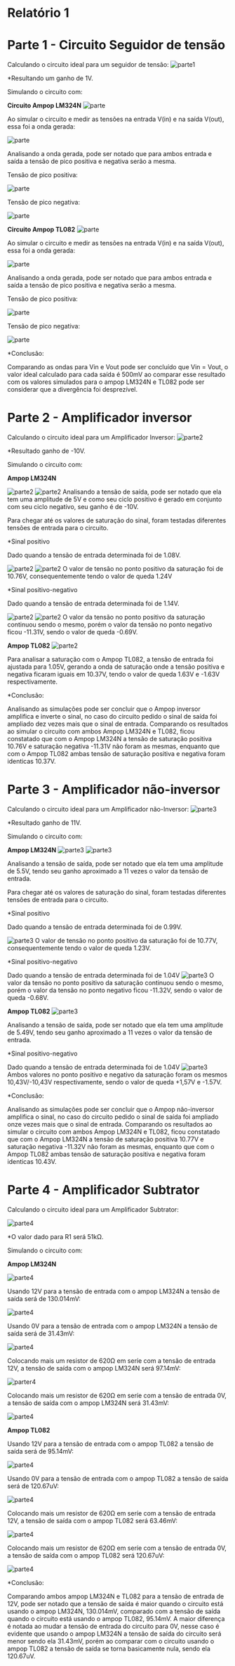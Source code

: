 # Relatório 1

# Parte 1 - Circuito Seguidor de tensão

Calculando o circuito ideal para um seguidor de tensão:
![parte1](https://i.imgur.com/ztKlYti.jpg)

*Resultando um ganho de 1V.

Simulando o circuito com:

**Circuito Ampop LM324N**
![parte](https://i.imgur.com/7TfuZcd.png)

Ao simular o circuito e medir as tensões na entrada V(in) e na saída V(out), essa foi a onda gerada:

![parte](https://i.imgur.com/PYR5Fvt.jpg)

Analisando a onda gerada, pode ser notado que para ambos entrada e saída a tensão de pico positiva e negativa serão a mesma.

Tensão de pico positiva:

![parte](https://i.imgur.com/8Kgd4bk.jpg)

Tensão de pico negativa:

![parte](https://i.imgur.com/ca4FYjS.jpg)

**Circuito Ampop TL082**
![parte](https://i.imgur.com/uSris5D.jpg)

Ao simular o circuito e medir as tensões na entrada V(in) e na saída V(out), essa foi a onda gerada:

![parte](https://i.imgur.com/yNUh3hg.jpg)

Analisando a onda gerada, pode ser notado que para ambos entrada e saída a tensão de pico positiva e negativa serão a mesma.

Tensão de pico positiva:

![parte](https://i.imgur.com/HKZPdRj.jpg)

Tensão de pico negativa:

![parte](https://i.imgur.com/fbOJFzw.jpg)

*Conclusão:

Comparando as ondas para Vin e Vout pode ser concluído que Vin = Vout, o valor ideal calculado para cada saída é 500mV ao comparar esse resultado com os valores simulados para o ampop LM324N e TL082 pode ser considerar que a divergência foi desprezível.


# Parte 2 - Amplificador inversor

Calculando o circuito ideal para um Amplificador Inversor:
![parte2](https://i.imgur.com/oSypGPt.jpg)

*Resultado ganho de -10V.

Simulando o circuito com:

**Ampop LM324N**

![parte2](https://i.imgur.com/POEqPhO.jpg)
![parte2](https://i.imgur.com/CIOG0fM.jpg)
Analisando a tensão de saída, pode ser notado que ela tem uma amplitude de 5V e como seu ciclo positivo é gerado em conjunto com seu ciclo negativo, seu ganho é de -10V.

Para chegar até os valores de saturação do sinal, foram testadas diferentes tensões de entrada para o circuito.

*Sinal positivo

Dado quando a tensão de entrada determinada foi de 1.08V.

![parte2](https://i.imgur.com/Ds83u3J.jpg)
![parte2](https://i.imgur.com/7wtg64C.jpg)
O valor de tensão no ponto positivo da saturação foi de 10.76V, consequentemente tendo o valor de queda 1.24V

*Sinal positivo-negativo

Dado quando a tensão de entrada determinada foi de 1.14V.

![parte2](https://i.imgur.com/kvlz8WQ.jpg)
![parte2](https://i.imgur.com/oIyA3gx.jpg)
O valor da tensão no ponto positivo da saturação continuou sendo o mesmo, porém o valor da tensão no ponto negativo ficou -11.31V, sendo o valor de queda -0.69V.

**Ampop TL082**
![parte2](https://i.imgur.com/jNWPWfy.jpg)

Para analisar a saturação com o Ampop TL082, a tensão de entrada foi ajustada para 1.05V, gerando a onda de saturação onde a tensão positiva e negativa ficaram iguais em 10.37V, tendo o valor de queda 1.63V e -1.63V respectivamente.

*Conclusão:

Analisando as simulações pode ser concluir que o Ampop inversor amplifica e inverte o sinal, no caso do circuito pedido o sinal de saída foi ampliado dez vezes mais que o sinal de entrada.
Comparando os resultados ao simular o circuito com ambos Ampop LM324N e TL082, ficou constatado que com o Ampop LM324N a tensão de saturação positiva 10.76V e saturação negativa -11.31V não foram as mesmas, enquanto que com o Ampop TL082 ambas tensão de saturação positiva e negativa foram identicas 10.37V.


# Parte 3 - Amplificador não-inversor

Calculando o circuito ideal para um Amplificador não-Inversor:
![parte3](https://i.imgur.com/FB0zCyB.jpg)

*Resultado ganho de 11V.

Simulando o circuito com:

**Ampop LM324N** 
![parte3](https://i.imgur.com/JDmIghp.jpg)
![parte3](https://i.imgur.com/4UWTpI7.jpg)

Analisando a tensão de saída, pode ser notado que ela tem uma amplitude de 5.5V, tendo seu ganho aproximado a 11 vezes o valor da tensão de entrada.

Para chegar até os valores de saturação do sinal, foram testadas diferentes tensões de entrada para o circuito.

*Sinal positivo

Dado quando a tensão de entrada determinada foi de 0.99V.

![parte3](https://i.imgur.com/hVkPLt8.jpg)
O valor de tensão no ponto positivo da saturação foi de 10.77V, consequentemente tendo o valor de queda 1.23V.

*Sinal positivo-negativo

Dado quando a tensão de entrada determinada foi de 1.04V
![parte3](https://i.imgur.com/QWiLkF4.jpg)
O valor da tensão no ponto positivo da saturação continuou sendo o mesmo, porém o valor da tensão no ponto negativo ficou -11.32V, sendo o valor de queda -0.68V.


**Ampop TL082**
![parte3](https://i.imgur.com/wE7GaZZ.jpg)

Analisando a tensão de saída, pode ser notado que ela tem uma amplitude de 5.49V, tendo seu ganho aproximado a 11 vezes o valor da tensão de entrada.

*Sinal positivo-negativo

Dado quando a tensão de entrada determinada foi de 1.04V
![parte3](https://i.imgur.com/w55IG8s.jpg)
Ambos valores no ponto positivo e negativo da saturação foram os mesmos 10,43V/-10,43V respectivamente, sendo o valor de queda +1,57V e -1.57V.

*Conclusão:

Analisando as simulações pode ser concluir que o Ampop não-inversor amplifica o sinal, no caso do circuito pedido o sinal de saída foi ampliado onze vezes mais que o sinal de entrada.
Comparando os resultados ao simular o circuito com ambos Ampop LM324N e TL082, ficou constatado que com o Ampop LM324N a tensão de saturação positiva 10.77V e saturação negativa -11.32V não foram as mesmas, enquanto que com o Ampop TL082 ambas tensão de saturação positiva e negativa foram identicas 10.43V.


# Parte 4 - Amplificador Subtrator

Calculando o circuito ideal para um Amplificador Subtrator:

![parte4](https://i.imgur.com/C6Q9kqe.jpg)

*O valor dado para R1 será 51kΩ.

Simulando o circuito com:

**Ampop LM324N**

![parte4](https://i.imgur.com/Zd3YtMf.jpg)

Usando 12V para a tensão de entrada com o ampop LM324N a tensão de saída será de 130.014mV:

![parte4](https://i.imgur.com/PLU7khy.jpg)

Usando 0V para a tensão de entrada com o ampop LM324N a tensão de saída será de 31.43mV:

![parte4](https://i.imgur.com/SC55S2d.jpg)

Colocando mais um resistor de 620Ω em seríe com a tensão de entrada 12V, a tensão de saída com o ampop LM324N será 97.14mV:

![parter4](https://i.imgur.com/sIpYTed.jpg)

Colocando mais um resistor de 620Ω em seríe com a tensão de entrada 0V, a tensão de saída com o ampop LM324N será 31.43mV:

![parte4](https://i.imgur.com/KwCWjwq.jpg)


**Ampop TL082**

Usando 12V para a tensão de entrada com o ampop TL082 a tensão de saída será de 95.14mV:

![parte4](https://i.imgur.com/BU0FJ3K.jpg)

Usando 0V para a tensão de entrada com o ampop TL082 a tensão de saída será de 120.67uV:

![parte4](https://i.imgur.com/67VwAe6.jpg)

Colocando mais um resistor de 620Ω em seríe com a tensão de entrada 12V, a tensão de saída com o ampop TL082 será 63.46mV:

![parte4](https://i.imgur.com/VWPA8cX.jpg)

Colocando mais um resistor de 620Ω em seríe com a tensão de entrada 0V, a tensão de saída com o ampop TL082 será 120.67uV:

![parte4](https://i.imgur.com/hAGJkqc.jpg)

*Conclusão:

Comparando ambos ampop LM324N e TL082 para a tensão de entrada de 12V, pode ser notado que a tensão de saída é maior quando o circuito está usando o ampop LM324N, 130.014mV, comparado com a tensão de saída quando o circuito está usando o ampop TL082, 95.14mV. A maior diferença é notada ao mudar a tensão de entrada do circuito para 0V, nesse caso é evidente que usando o ampop LM324N a tensão de saída do circuito será menor sendo ela 31.43mV, porém ao comparar com o circuito usando o ampop TL082 a tensão de saída se torna basicamente nula, sendo ela 120.67uV.

